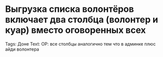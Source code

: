 # Выгрузка списка волонтёров включает два столбца (волонтер и куар) вместо оговоренных всех

Tags: Доне
Text: ОР: все столбцы аналогично тем что в админке плюс айди волонтера